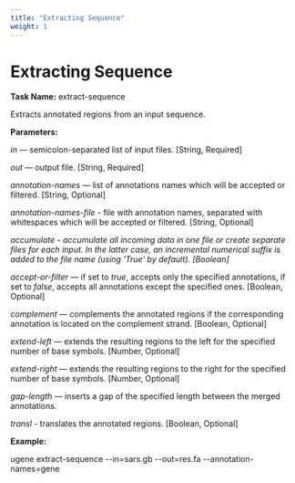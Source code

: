 ```yaml
---
title: "Extracting Sequence"
weight: 1
---
```



# Extracting Sequence

**Task Name:** extract-sequence

Extracts annotated regions from an input sequence.

**Parameters:**

_in_ — semicolon-separated list of input files. \[String, Required\]

_out_ — output file. \[String, Required\]

_annotation-names_ — list of annotations names which will be accepted or filtered. \[String, Optional\]

_annotation-names-file -_ file with annotation names, separated with whitespaces which will be accepted or filtered. \[String, Optional\]

_accumulate - accumulate all incoming data in one file or create separate files for each input. In the latter case, an incremental numerical suffix is added to the file name (using 'True' by default). \[Boolean\]_

_accept-or-filter_ — if set to _true_, accepts only the specified annotations, if set to _false_, accepts all annotations except the specified ones. \[Boolean, Optional\]

_complement_ — complements the annotated regions if the corresponding annotation is located on the complement strand. \[Boolean, Optional\]

_extend-left_ — extends the resulting regions to the left for the specified number of base symbols. \[Number, Optional\]

_extend-right_ — extends the resulting regions to the right for the specified number of base symbols. \[Number, Optional\]

_gap-length_ — inserts a gap of the specified length between the merged annotations.

_transl_ - translates the annotated regions. \[Boolean, Optional\]

**Example:**

ugene extract-sequence --in=sars.gb --out=res.fa --annotation-names=gene
